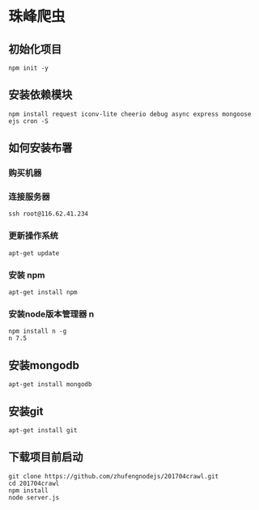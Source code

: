 # 珠峰爬虫
## 初始化项目
```
npm init -y
```
## 安装依赖模块
```
npm install request iconv-lite cheerio debug async express mongoose ejs cron -S
```

## 如何安装布署
### 购买机器
### 连接服务器
```
ssh root@116.62.41.234
```

### 更新操作系统
```
apt-get update
```

### 安装 npm
```
apt-get install npm
```

### 安装node版本管理器 n
```
npm install n -g
n 7.5
```

## 安装mongodb
```
apt-get install mongodb
```

## 安装git
```
apt-get install git
```

## 下载项目前启动
```
git clone https://github.com/zhufengnodejs/201704crawl.git
cd 201704crawl
npm install
node server.js
```

